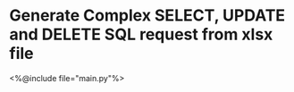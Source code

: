 # Generate Complex SELECT, UPDATE and DELETE SQL request from xlsx file 



<%@include file="main.py"%>